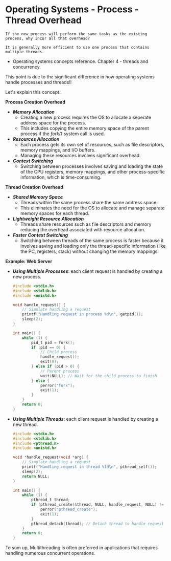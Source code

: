 # Operating Systems - Process - Thread Overhead

```
If the new process will perform the same tasks as the existing process, why incur all that overhead?

It is generally more efficient to use one process that contains multiple threads.
```
- Operating systems concepts reference. Chapter 4 - threads and concurrency.

This point is due to the significant difference in how operating systems handle processes and threads!!

Let's explain this concept..

**Process Creation Overhead**
- ***Memory Allocation***
  - Creating a new process requires the OS to allocate a seperate address space for the process. 
  - This includes copying the entire memory space of the parent process if the *fork()* system call is used.
- ***Resources Allocation***
  - Each process gets its own set of resources, such as file descriptors, memory mappings, and I/O buffers.
  - Managing these resources involves significant overhead.
- ***Context Switching***
  - Switching between processes involves saving and loading the state of the CPU registers, memory mappings, and other process-specific information, which is time-consuming.

**Thread Creation Overhead**
- ***Shared Memory Space***
  - Threads within the same process share the same address space.
  - This eliminates the need for the OS to allocate and manage separate memory spaces for each thread.
- ***Lightweight Resource Allocation***
  - Threads share resources such as file descriptors and memory reducing the overhead associated with resource allocation.
- ***Faster Context Switching***
  - Switching between threads of the same process is faster because it involves saving and loading only the thread-specific information (like the PC, registers, stack) without changing the memory mappings.

**Example: Web Server**
- ***Using Multiple Processes***: each client request is handled by creating a new process.
    ```c
    #include <stdio.h>
    #include <stdlib.h>
    #include <unistd.h>

    void handle_request() {
        // Simulate handling a request
        printf("Handling request in process %d\n", getpid());
        sleep(2);
    }

    int main() {
        while (1) {
            pid_t pid = fork();
            if (pid == 0) {
                // Child process
                handle_request();
                exit(0);
            } else if (pid > 0) {
                // Parent process
                wait(NULL); // Wait for the child process to finish
            } else {
                perror("fork");
                exit(1);
            }
        }
        return 0;
    }
    ```
- ***Using Multiple Threads***: each client request is handled by creating a new thread.
    ```c
    #include <stdio.h>
    #include <stdlib.h>
    #include <pthread.h>
    #include <unistd.h>

    void *handle_request(void *arg) {
        // Simulate handling a request
        printf("Handling request in thread %ld\n", pthread_self());
        sleep(2);
        return NULL;
    }

    int main() {
        while (1) {
            pthread_t thread;
            if (pthread_create(&thread, NULL, handle_request, NULL) != 0) {
                perror("pthread_create");
                exit(1);
            }
            pthread_detach(thread); // Detach thread to handle request independently
        }
        return 0;
    }
    ```

To sum up, Multithreading is often preferred in applications that requires handling numerous concurrent operations.